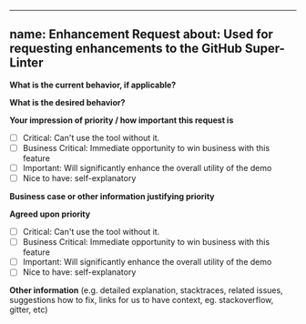 <!-- markdownlint-disable -->

---
name: Enhancement Request
about: Used for requesting enhancements to the GitHub Super-Linter
---

**What is the current behavior, if applicable?**

**What is the desired behavior?**

**Your impression of priority / how important this request is**

- [ ] Critical: Can't use the tool without it.
- [ ] Business Critical: Immediate opportunity to win business with this feature
- [ ] Important: Will significantly enhance the overall utility of the demo
- [ ] Nice to have: self-explanatory

**Business case or other information justifying priority**

**Agreed upon priority**

- [ ] Critical: Can't use the tool without it.
- [ ] Business Critical: Immediate opportunity to win business with this feature
- [ ] Important: Will significantly enhance the overall utility of the demo
- [ ] Nice to have: self-explanatory

**Other information** (e.g. detailed explanation, stacktraces, related issues, suggestions how to fix, links for us to have context, eg. stackoverflow, gitter, etc)

<!-- markdownlint-restore -->
